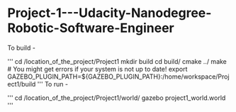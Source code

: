 # Project-1---Udacity-Nanodegree-Robotic-Software-Engineer

To build - 

'''
cd /location_of_the_project/Project1
mkdir build
cd build/
cmake ../
make # You might get errors if your system is not up to date!
export GAZEBO_PLUGIN_PATH=${GAZEBO_PLUGIN_PATH}:/home/workspace/Project1/build
'''
To run -

'''
cd /location_of_the_project/Project1/world/
gazebo project1_world.world
'''

